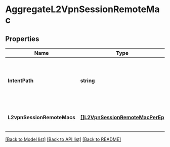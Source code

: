# AggregateL2VpnSessionRemoteMac

## Properties
Name | Type | Description | Notes
------------ | ------------- | ------------- | -------------
**IntentPath** | **string** | Intent path of object, forward slashes must be escaped using %2F.  | [optional] [default to null]
**L2vpnSessionRemoteMacs** | [**[]L2VpnSessionRemoteMacPerEp**](L2VpnSessionRemoteMacPerEP.md) | List of L2Vpn Session remote mac | [optional] [default to null]

[[Back to Model list]](../README.md#documentation-for-models) [[Back to API list]](../README.md#documentation-for-api-endpoints) [[Back to README]](../README.md)

